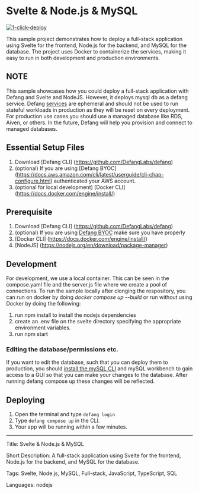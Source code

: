 # Svelte & Node.js & MySQL

[![1-click-deploy](https://defang.io/deploy-with-defang.png)](https://portal.defang.dev/redirect?url=https%3A%2F%2Fgithub.com%2Fnew%3Ftemplate_name%3Dsample-svelte-mysql-template%26template_owner%3DDefangSamples)

This sample project demonstrates how to deploy a full-stack application using Svelte for the frontend, Node.js for the backend, and MySQL for the database. The project uses Docker to containerize the services, making it easy to run in both development and production environments.

## NOTE

This sample showcases how you could deploy a full-stack application with Defang and Svelte and NodeJS. However, it deploys mysql db as a defang service. Defang [services](https://12factor.net/processes) are ephemeral and should not be used to run stateful workloads in production as they will be reset on every deployment. For production use cases you should use a managed database like RDS, Aiven, or others. In the future, Defang will help you provision and connect to managed databases.

## Essential Setup Files

1. Download [Defang CLI] (https://github.com/DefangLabs/defang)
2. (optional) If you are using [Defang BYOC] (https://docs.aws.amazon.com/cli/latest/userguide/cli-chap-configure.html) authenticated your AWS account.
3. (optional for local development) [Docker CLI] (https://docs.docker.com/engine/install/)

## Prerequisite

1. Download [Defang CLI] (https://github.com/DefangLabs/defang)
2. (optional) If you are using [Defang BYOC](https://docs.defang.io/docs/concepts/defang-byoc) make sure you have properly
3. [Docker CLI] (https://docs.docker.com/engine/install/)
4. [NodeJS] (https://nodejs.org/en/download/package-manager)

## Development

For development, we use a local container. This can be seen in the compose.yaml file and the server.js file where we create a pool of connections. To run the sample locally after clonging the respository, you can run on docker by doing _docker compose up --build_ or run without using Docker by doing the following:

1. run npm install to install the nodejs dependencies
2. create an .env file on the svelte directory specifying the appropriate environment variables.
3. run npm start

### Editing the database/permissions etc.

If you want to edit the database, such that you can deploy them to production, you should [install the mySQL CLI](https://dev.mysql.com/doc/mysql-shell/8.0/en/mysql-shell-install-linux-quick.html) and mySQL workbench to gain access to a GUI so that you can make your changes to the database. After running defang compose up these changes will be reflected.

## Deploying

1. Open the terminal and type `defang login`
2. Type `defang compose up` in the CLI.
3. Your app will be running within a few minutes.

---

Title: Svelte & Node.js & MySQL

Short Description: A full-stack application using Svelte for the frontend, Node.js for the backend, and MySQL for the database.

Tags: Svelte, Node.js, MySQL, Full-stack, JavaScript, TypeScript, SQL

Languages: nodejs

